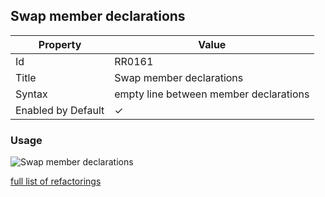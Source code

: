 ## Swap member declarations

| Property | Value |
| -------- | ----- |
| Id | RR0161 |
| Title | Swap member declarations |
| Syntax | empty line between member declarations |
| Enabled by Default | &#x2713; |

### Usage

![Swap member declarations](../../images/refactorings/SwapMemberDeclarations.png)

[full list of refactorings](Refactorings.md)